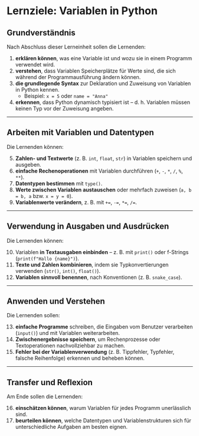 # Lernziele: Variablen in Python

## Grundverständnis

Nach Abschluss dieser Lerneinheit sollen die Lernenden:

1. **erklären können**, was eine Variable ist und wozu sie in einem Programm verwendet wird.  
2. **verstehen**, dass Variablen Speicherplätze für Werte sind, die sich während der Programmausführung ändern können.  
3. **die grundlegende Syntax** zur Deklaration und Zuweisung von Variablen in Python kennen.  
   - Beispiel: `x = 5` oder `name = "Anna"`  
4. **erkennen**, dass Python dynamisch typisiert ist – d. h. Variablen müssen keinen Typ vor der Zuweisung angeben.

---

## Arbeiten mit Variablen und Datentypen

Die Lernenden können:

5. **Zahlen- und Textwerte** (z. B. `int`, `float`, `str`) in Variablen speichern und ausgeben.  
6. **einfache Rechenoperationen** mit Variablen durchführen (`+`, `-`, `*`, `/`, `%`, `**`).  
7. **Datentypen bestimmen** mit `type()`.  
8. **Werte zwischen Variablen austauschen** oder mehrfach zuweisen (`a, b = b, a` bzw. `x = y = 0`).  
9. **Variablenwerte verändern**, z. B. mit `+=`, `-=`, `*=`, `/=`.

---

## Verwendung in Ausgaben und Ausdrücken

Die Lernenden können:

10. Variablen **in Textausgaben einbinden** – z. B. mit `print()` oder f-Strings (`print(f"Hallo {name}")`).  
11. **Texte und Zahlen kombinieren**, indem sie Typkonvertierungen verwenden (`str()`, `int()`, `float()`).  
12. **Variablen sinnvoll benennen**, nach Konventionen (z. B. `snake_case`).

---

## Anwenden und Verstehen

Die Lernenden sollen:

13. **einfache Programme** schreiben, die Eingaben vom Benutzer verarbeiten (`input()`) und mit Variablen weiterarbeiten.  
14. **Zwischenergebnisse speichern**, um Rechenprozesse oder Textoperationen nachvollziehbar zu machen.  
15. **Fehler bei der Variablenverwendung** (z. B. Tippfehler, Typfehler, falsche Reihenfolge) erkennen und beheben können.

---

## Transfer und Reflexion

Am Ende sollen die Lernenden:

16. **einschätzen können**, warum Variablen für jedes Programm unerlässlich sind.   
17. **beurteilen können**, welche Datentypen und Variablenstrukturen sich für unterschiedliche Aufgaben am besten eignen.
